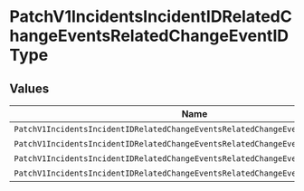 # PatchV1IncidentsIncidentIDRelatedChangeEventsRelatedChangeEventIDType


## Values

| Name                                                                             | Value                                                                            |
| -------------------------------------------------------------------------------- | -------------------------------------------------------------------------------- |
| `PatchV1IncidentsIncidentIDRelatedChangeEventsRelatedChangeEventIDTypeCaused`    | caused                                                                           |
| `PatchV1IncidentsIncidentIDRelatedChangeEventsRelatedChangeEventIDTypeFixed`     | fixed                                                                            |
| `PatchV1IncidentsIncidentIDRelatedChangeEventsRelatedChangeEventIDTypeSuspect`   | suspect                                                                          |
| `PatchV1IncidentsIncidentIDRelatedChangeEventsRelatedChangeEventIDTypeDismissed` | dismissed                                                                        |